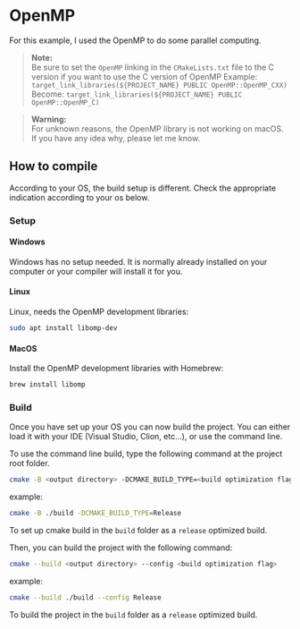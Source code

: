 # OpenMP

For this example, I used the OpenMP to do some parallel computing.

> **Note:**   
> Be sure to set the `OpenMP` linking in the `CMakeLists.txt` file to the C version if you want to use the C version of
> OpenMP
> Example: `target_link_libraries(${PROJECT_NAME} PUBLIC OpenMP::OpenMP_CXX)`
> Become: `target_link_libraries(${PROJECT_NAME} PUBLIC OpenMP::OpenMP_C)`

> **Warning:**  
> For unknown reasons, the OpenMP library is not working on macOS.
> If you have any idea why, please let me know.

## How to compile

According to your OS, the build setup is different. Check the appropriate indication according to your os below.

### Setup

#### Windows

Windows has no setup needed. It is normally already installed on your computer or your compiler will install it for you.

#### Linux

Linux, needs the OpenMP development libraries:

```bash
sudo apt install libomp-dev
```

#### MacOS

Install the OpenMP development libraries with Homebrew:

```bash
brew install libomp
```

### Build

Once you have set up your OS you can now build the project.
You can either load it with your IDE (Visual Studio, Clion, etc...), or use the command line.

To use the command line build, type the following command at the project root folder.

```bash
cmake -B <output directory> -DCMAKE_BUILD_TYPE=<build optimization flag>
```

example:

```bash
cmake -B ./build -DCMAKE_BUILD_TYPE=Release
```

To set up cmake build in the `build` folder as a `release` optimized build.

Then, you can build the project with the following command:

```bash
cmake --build <output directory> --config <build optimization flag>
```

example:

```bash
cmake --build ./build --config Release
```

To build the project in the `build` folder as a `release` optimized build.
